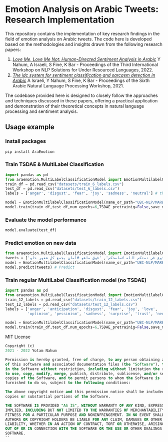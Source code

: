 # Emotion Analysis on Arabic Tweets: Research Implementation

This repository contains the implementation of key research findings in the field of emotion analysis on Arabic tweets. The code here is developed based on the methodologies and insights drawn from the following research papers:

1. [*Love Me, Love Me Not: Human-Directed Sentiment Analysis in Arabic*](https://aclanthology.org/2022.nsurl-1.4.pdf)
Y Nahum, A Israeli, S Fine, K Bar - Proceedings of the Third International Workshop on NLP Solutions for Under Resourced Languages, 2022.
2. [*The idc system for sentiment classification and sarcasm detection in Arabic*](https://aclanthology.org/2021.wanlp-1.48/)
A Israeli, Y Nahum, S Fine, K Bar - Proceedings of the Sixth Arabic Natural Language Processing Workshop, 2021.

The codebase provided here is designed to closely follow the approaches and techniques discussed in these papers, offering a practical application and demonstration of their theoretical concepts in natural language processing and sentiment analysis.

## Usage example
### Install packages
```python
pip install AraEmotion
```
### Train TSDAE & MultiLabel Classification
```python
import pandas as pd
from araemotion.MultiLabelClassificationModel import EmotionMultilabelClassificationModel
train_df = pd.read_csv("datasets/train_6_labels.csv")
test_df = pd.read_csv("datasets/test_6_labels.csv")
labels = ['anger', 'disgust', 'fear', 'joy', 'sadness', 'neutral'] # the label names (column for each label - with the label as headers)

model = EmotionMultilabelClassificationModel(name_or_path="UBC-NLP/MARBERT",emotion_list=labels) # Init the model
model.train(train_df,test_df,num_epochs=6,TSDAE_pretrainig=False,save_model_dir="multilabel_6") # Train the model
```
### Evaluate the model performance
```python
model.evaluate(test_df)
```
### Predict emotion on new data
```python
from araemotion.MultiLabelClassificationModel import EmotionMultilabelClassificationModel
tweets = ['الناس ميتين جوع في ذمتكم الله لاسامحكم', 'فوق ماهو #أمان يجمع كل شعور حلو']
model = EmotionMultilabelClassificationModel(name_or_path="UBC-NLP/MARBERT",emotion_list=labels) # Init the model
model.predict(tweets) # Predict
```
### Train regular MultiLabel Classification model (no TSDAE)
```python
import pandas as pd
from araemotion.MultiLabelClassificationModel import EmotionMultilabelClassificationModel
train_12_labels = pd.read_csv("datasets/train_12_labels.csv")
test_12_labels = pd.read_csv("datasets/test_12_labels.csv")
labels = ['anger', 'anticipation', 'disgust', 'fear', 'joy', 'love',
          'optimism', 'pessimism', 'sadness', 'surprise', 'trust', 'neutral']

model = EmotionMultilabelClassificationModel(name_or_path="UBC-NLP/MARBERT",emotion_list=labels) # Init the model
model.train(train_df,test_df,num_epochs=6,TSDAE_pretrainig=False,save_model_dir="multilabel_12") # Train the model
```

MIT License
```sql
Copyright (c)
2021 - 2022 Yotam Nahum

Permission is hereby granted, free of charge, to any person obtaining a copy
of this software and associated documentation files (the "Software"), to deal
in the Software without restriction, including without limitation the rights
to use, copy, modify, merge, publish, distribute, sublicense, and/or sell
copies of the Software, and to permit persons to whom the Software is
furnished to do so, subject to the following conditions:

The above copyright notice and this permission notice shall be included in all
copies or substantial portions of the Software.

THE SOFTWARE IS PROVIDED "AS IS", WITHOUT WARRANTY OF ANY KIND, EXPRESS OR
IMPLIED, INCLUDING BUT NOT LIMITED TO THE WARRANTIES OF MERCHANTABILITY,
FITNESS FOR A PARTICULAR PURPOSE AND NONINFRINGEMENT. IN NO EVENT SHALL THE
AUTHORS OR COPYRIGHT HOLDERS BE LIABLE FOR ANY CLAIM, DAMAGES OR OTHER
LIABILITY, WHETHER IN AN ACTION OF CONTRACT, TORT OR OTHERWISE, ARISING FROM,
OUT OF OR IN CONNECTION WITH THE SOFTWARE OR THE USE OR OTHER DEALINGS IN THE
SOFTWARE.
``
